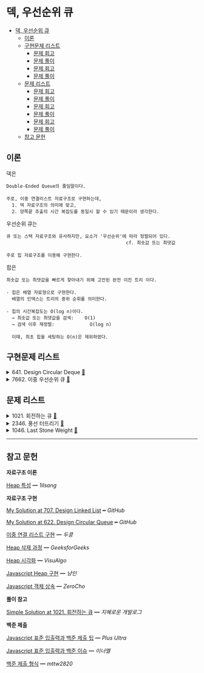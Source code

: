 # 덱, 우선순위 큐

- [덱, 우선순위 큐](#덱-우선순위-큐)
  - [이론](#이론)
  - [구현문제 리스트](#구현문제-리스트)
    - [문제 회고](#문제-회고)
    - [문제 풀이](#문제-풀이)
    - [문제 회고](#문제-회고-1)
    - [문제 풀이](#문제-풀이-1)
  - [문제 리스트](#문제-리스트)
    - [문제 회고](#문제-회고-2)
    - [문제 풀이](#문제-풀이-2)
    - [문제 회고](#문제-회고-3)
    - [문제 풀이](#문제-풀이-3)
    - [문제 회고](#문제-회고-4)
    - [문제 풀이](#문제-풀이-4)
  - [참고 문헌](#참고-문헌)

## 이론

덱은

    Double-Ended Queue의 줄임말이다.

    주로, 이중 연결리스트 자료구조로 구현하는데, 
      1. 덱 자료구조의 의미에 맞고,
      2. 양쪽끝 추출의 시간 복잡도를 동일시 할 수 있기 때문이라 생각한다.

우선순위 큐는

    큐 또는 스택 자료구조와 유사하지만, 요소가 '우선순위'에 따라 정렬되어 있다.
                                                cf. 최솟값 또는 최댓값

    주로 힙 자료구조를 이용해 구현한다.

힙은 

    최솟값 또는 최댓값을 빠르게 찾아내기 위해 고안된 완전 이진 트리 이다.

    - 힙은 배열 자료형으로 구현한다.
      배열의 인덱스는 트리의 중위 순회를 의미한다.

    - 힙의 시간복잡도는 O(log n)이다.
      → 최솟값 또는 최댓값을 검색:    O(1)
      → 검색 이후 재정렬:             O(log n)

      이때, 최초 힙을 세팅하는 O(n)은 제외하였다.

## 구현문제 리스트

<details>
<summary>
  641. Design Circular Deque
  <a href="https://leetcode.com/problems/design-circular-deque/">👊</a>  
</summary>

### 문제 회고

이전 3주차의 `단일 연결리스트 구현`, 4주차의 `원형큐 구현`와 다르게
이중 연결리스트 자료구조를 이용해 원형 덱을 구현하였다.

front와 rear라는 각자의 위치가 있지만,
Insertion / Deletion의 행위에 의해 1개가 될 때 위치를 동기화하는 과정이 매우 어려웠다.

때문에 처음에 구상한 이상적인 구조가 나오지 못했고,
    
<center>
<img width="60%" src="assets/circular-deque-aim.drawio.svg"/>
</center>

교재의 풀이를 참고하여 각자 위치를 나타내는 빈 노드를 거쳐가는 형식의 구조를 사용하니, 동기화 문제가 사라졌다.

빈 노드들은 덱의 사이즈에 영향을 주지 않는다.

<center>
<img width="70%" src="assets/circular-deque-avoid.drawio.svg"/>
</center>

### 문제 풀이

빅오를 한눈에 보자면 다음과 같다.

|       | `insertFront` | `insertLast` | `deleteFront` | `deleteLast` | `getFront` | `getRear` | `isEmpty` | `isFull` |
| :---: | :-----------: | :----------: | :-----------: | :----------: | :--------: | :-------: | :-------: | :------: |
| time  |    `O(1)`     |    `O(1)`    |    `O(1)`     |    `O(1)`    |   `O(1)`   |  `O(1)`   |  `O(1)`   |  `O(1)`  |
| space |    `O(1)`     |    `O(1)`    |    `O(1)`     |    `O(1)`    |   `O(1)`   |  `O(1)`   |  `O(1)`   |  `O(1)`  |

문제 풀이는 `src\adt\CircularDeque.js`에서 확인할 수 있다.

</details>

<details>
<summary>
  7662. 이중 우선순위 큐
  <a href="https://www.acmicpc.net/problem/7662">👊</a>  
</summary>

### 문제 회고

힙 자료구조 기반으로 구현하였다.

`이중 우선순위 큐`라는 단일 자료구조를 만든 것이 아닌,
`최대힙`, `최소힙` 총 2개의 자료구조를 이용하였다.

이 2개의 자료구조 구현의 전체적인 틀은 참고를 하였고, 문제 조건에 필요한 메소드 몇개만 직접 구현하였다.

### 문제 풀이

빅오를 한눈에 보자면 다음과 같다.

|       |  `insert`  | `extract`  | `findIndex` |  `delete`  |
| :---: | :--------: | :--------: | :---------: | :--------: |
| time  | `O(log n)` | `O(log n)` | `O(log n)`  | `O(log n)` |
| space |   `O(1)`   |   `O(1)`   |   `O(1)`    |   `O(1)`   |

문제 풀이는 `src\7662`폴더에서 확인할 수 있다.

- `7662.js`가 문제 제출 형식을 맞춘 파일이다.
- `stdin-7662`는 문제에서 제공한 입력 예제이다.
    > 파일 형식을 사용한 이유는 노드 환경에서 표준 입출력을 받는 작업이 어렵기 때문이다.

<dl><dt>
문제에서 제공한 출력 예제가 정상적으로 나왔지만, 제출에서 메모리 초과 오류가 있다.
</dt></dl>                

    Ouput:          EMPTY
                    333 -45

    Display Heap:   MaxHeap { heap: [ 333, -642, -45, [length]: 3 ] }
                    MinHeap { heap: [ -45, 45, 333, [length]: 3 ] }

</details>

## 문제 리스트

<details>
<summary>
  1021. 회전하는 큐
  <a href="https://www.acmicpc.net/problem/1021">👊</a>  
</summary>

### 문제 회고

`641번`의 자료구조 구현 파일을 그대로 사용하였다.

### 문제 풀이

문제 풀이는 `src\1021`폴더에서 확인할 수 있다.

**문제 설명**

    Input:  10 3
            2 9 5

    Output: 8

    a. 10은 덱에 다음과 같이 채워져야 함을 의미한다.
    
      [HEAD] size: 10   elements: undefined → 1 → 2 → 3 → 4 → 5 → 6 → 7 → 8 → 9 → 10 → undefined →      

    b. 3은 [2, 9, 5] 즉, 제거할 요소들의 개수이다.

    c. 루프에 따른 결과값
    
      [element = 2] 일때, 덱의 앞으로 회전해야 효율적이다.
      회전한 후,  
        [HEAD] size: 10   elements: undefined → 2 → 3 → 4 → 5 → 6 → 7 → 8 → 9 → 10 → 1 → undefined →

      제거한다.
        [HEAD] size: 9    elements: undefined → 3 → 4 → 5 → 6 → 7 → 8 → 9 → 10 → 1 → undefined →        

      [element = 9] 일때, 덱의 뒤에서 회전해야 효율적이다.
      회전한 후,          
        [HEAD] size: 9    elements: undefined → 9 → 10 → 1 → 3 → 4 → 5 → 6 → 7 → 8 → undefined →

      제거한다.
        [HEAD] size: 8    elements: undefined → 10 → 1 → 3 → 4 → 5 → 6 → 7 → 8 → undefined →

문제의 핵심은

    a. 회전의 기준이다.

       회전의 기준은 (deque.size) / 2이고, 홀수 일때, 올림한다.

        1 → 2 → 3이 있을때 올림값을 한 2를 회전의 기준으로 잡으면
        1, 2는 앞으로 3은 뒤로 돈다.
        
        이게 빠르다고 한다.

    b. 삭제하는 곳이다.

        1 → 2 → 3 → 4 → 5에서 3에 접근할때,

        덱의 뒤에서 접근여 2번이 나오더라도,

        4 → 5 → 1 → 2 → 3

        앞에서 삭제해야하기 때문에 1번을 더 이동시켜줘야한다.

        3 → 4 → 5 → 1 → 2
        
<dl><dt>
문제에서 제공한 모든 예제에 출력이 정상적으로 나왔지만, 제출이 되지 않았다.
</dt></dl>
</details>

<details>
<summary>
  2346. 풍선 터뜨리기
  <a href="https://www.acmicpc.net/problem/2346">👊</a>  
</summary>

### 문제 회고

`1021번`과 유사하다.

### 문제 풀이

문제 풀이는 `src\2346`폴더에서 확인할 수 있다.

**문제 설명**

    Input:  5
            3 2 1 -3 -1

    Output: 1 4 5 3 2
  
    a. head를 삭제하고,
      size: 5   elements: 3 → 2 → 1 → -3 → -1 →

    b. head value만큼 회전시킨다.
      size: 4   elements: -3 → -1 → 2 → 1 →

      ...
      size: 3   elements: -1 → 2 → 1 →
      size: 2   elements: 1 → 2 →
      size: 1   elements: 2 →
    
    c. Ouput은 삭제된 head가 Input의 몇 번째 요소인지를 배열로 나타낸다.

</details>

<details>
<summary>
  1046. Last Stone Weight
  <a href="https://leetcode.com/problems/last-stone-weight/">👊</a>  
</summary>

### 문제 회고

`7662번`에서 구현한 자료구조가 필요하기 때문에 별도의 소스 코드에 기술하였다.

### 문제 풀이

문제 풀이는 `src\1046.js`에서 확인할 수 있다.

</details>

<hr/>

## 참고 문헌

**자료구조 이론**

[Heap 특성](https://1ilsang.dev/2019-10-21/algorithm/heap) ━ *1ilsang*

**자료구조 구현**

[My Solution at 707. Design Linked List](https://github.com/cs-study-org/algorithm-study/blob/master/03/yongki/LinkedList.md) ━ *GitHub*

[My Solution at 622. Design Circular Queue](https://github.com/cs-study-org/algorithm-study/blob/master/04/yongki/src/circularQueue.js) ━ *GitHub*

[이중 연결 리스트 구현](https://makasti.tistory.com/96) ━ *두콩*

[Heap 삭제 과정](https://www.geeksforgeeks.org/insertion-and-deletion-in-heaps/) ━ *GeeksforGeeks*

[Heap 시각화](https://visualgo.net/en/heap) ━ *VisuAlgo*

[Javascript Heap 구현](https://nyang-in.tistory.com/153) ━ *냥인*

[Javascript 객체 상속](https://www.zerocho.com/category/JavaScript/post/573d812680f0b9102dc370b7) ━ *ZeroCho*

**풀이 참고**

[Simple Solution at 1021. 회전하는 큐](https://wiselog.tistory.com/126) ━ *지혜로운 개발로그*

**백준 제출**

[Javascript 표준 입출력과 백준 제출 팁](https://overcome-the-limits.tistory.com/25) ━ *Plus Ultra*

[Javascript 표준 입출력과 백준 이슈](https://broadway.tistory.com/entry/자바스크립트-백준-입력받는법) ━ *이너멜*

[백준 제출 형식](https://velog.io/@mttw2820/백준-7662.-이중-우선순위-큐) ━ *mttw2820*